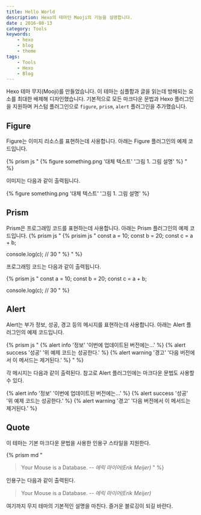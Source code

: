 ```yaml
---
title: Hello World
description: Hexo의 테마인 Mooji의 기능을 설명합니다.
date : 2016-08-13
category: Tools
keywords:
    - hexo
    - blog
    - theme
tags:
    - Tools
    - Hexo
    - Blog
---
```


Hexo 테마 무지(Mooji)를 만들었습니다. 이 테마는 심플함과 글을 읽는데 방해되는 요소를 최대한 배제해 디자인했습니다. 기본적으로 모든 마크다운 문법과 Hexo 플러그인을 지원하며 커스텀 플러그인으로 `figure`, `prism`, `alert` 플러그인을 추가했습니다.

## Figure

Figure는 이미지 리소스를 표현하는데 사용합니다. 아래는 Figure 플러그인의 예제 코드입니다.

{% prism js "
\{% figure something.png '대체 텍스트' '그림 1. 그림 설명' %\}
" %}

이미지는 다음과 같이 출력됩니다.

{% figure something.png '대체 텍스트' '그림 1. 그림 설명' %}

## Prism

Prism은 프로그래밍 코드를 표현하는데 사용합니다. 아래는 Prism 플러그인의 예제 코드입니다.
{% prism js "
\{% prisim js \"
const a = 10;
const b = 20;
const c = a + b;

console.log(c); // 30
\" %\}
" %}

프로그래밍 코드는 다음과 같이 출력됩니다.

{% prism js "
const a = 10;
const b = 20;
const c = a + b;

console.log(c); // 30
" %}

## Alert

Alert는 부가 정보, 성공, 경고 등의 메시지를 표현하는데 사용합니다. 아래는 Alert 플러그인의 예제 코드입니다.

{% prism js "
\{% alert info '정보' '이번에 업데이트된 버전에는...' %\}
\{% alert success '성공' '위 예제 코드는 성공한다.' %\}
\{% alert warning '경고' '다음 버전에서 이 메서드는 제거된다.' %\}
" %}

각 메시지는 다음과 같이 출력된다. 참고로 Alert 플러그인에는 마크다운 문법도 사용할 수 있다.

{% alert info '정보' '이번에 업데이트된 버전에는...' %}
{% alert success '성공' '위 예제 코드는 성공한다.' %}
{% alert warning '경고' '다음 버전에서 이 메서드는 제거된다.' %}


## Quote

이 테마는 기본 마크다운 문법을 사용한 인용구 스타일을 지원한다. 

{% prism md "
> Your Mouse is a Database.
> -- *에릭 마이어(Erik Meijer)*
" %}

인용구는 다음과 같이 출력된다.

> Your Mouse is a Database.
> -- *에릭 마이어(Erik Meijer)*

여기까지 무지 테마의 기본적인 설명을 마친다. 즐거운 블로깅이 되길 바란다.

